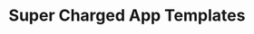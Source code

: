 ---
title: Super Charged App Templates
layout: page
Tags:
 -Docs
 -App templates
sidebar_position: 1
---